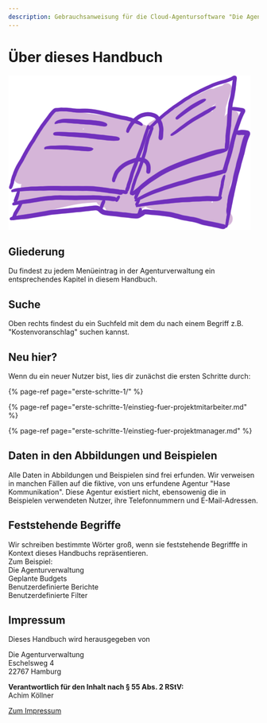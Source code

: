 ```yaml
---
description: Gebrauchsanweisung für die Cloud-Agentursoftware "Die Agenturverwaltung"
---
```


# Über dieses Handbuch



![](.gitbook/assets/ordner04.png)

## Gliederung

Du findest zu jedem Menüeintrag in der Agenturverwaltung ein entsprechendes Kapitel in diesem Handbuch.

## Suche

Oben rechts findest du ein Suchfeld mit dem du nach einem Begriff z.B. "Kostenvoranschlag" suchen kannst.

## Neu hier?

Wenn du ein neuer Nutzer bist, lies dir zunächst die ersten Schritte durch:

{% page-ref page="erste-schritte-1/" %}

{% page-ref page="erste-schritte-1/einstieg-fuer-projektmitarbeiter.md" %}

{% page-ref page="erste-schritte-1/einstieg-fuer-projektmanager.md" %}

## Daten in den Abbildungen und Beispielen

Alle Daten in Abbildungen und Beispielen sind frei erfunden. Wir verweisen in manchen Fällen auf die fiktive, von uns erfundene Agentur "Hase Kommunikation". Diese Agentur existiert nicht, ebensowenig die in Beispielen verwendeten Nutzer, ihre Telefonnummern und E-Mail-Adressen.

## Feststehende Begriffe

Wir schreiben bestimmte Wörter groß, wenn sie feststehende Begrifffe in Kontext dieses Handbuchs repräsentieren.  
Zum Beispiel:  
Die Agenturverwaltung  
Geplante Budgets  
Benutzerdefinierte Berichte  
Benutzerdefinierte Filter

## Impressum

Dieses Handbuch wird herausgegeben von 

Die Agenturverwaltung  
Eschelsweg 4  
22767 Hamburg  
  
**Verantwortlich für den Inhalt nach § 55 Abs. 2 RStV:**  
Achim Köllner

[Zum Impressum](https://www.dieagenturverwaltung.de/impressum/)



